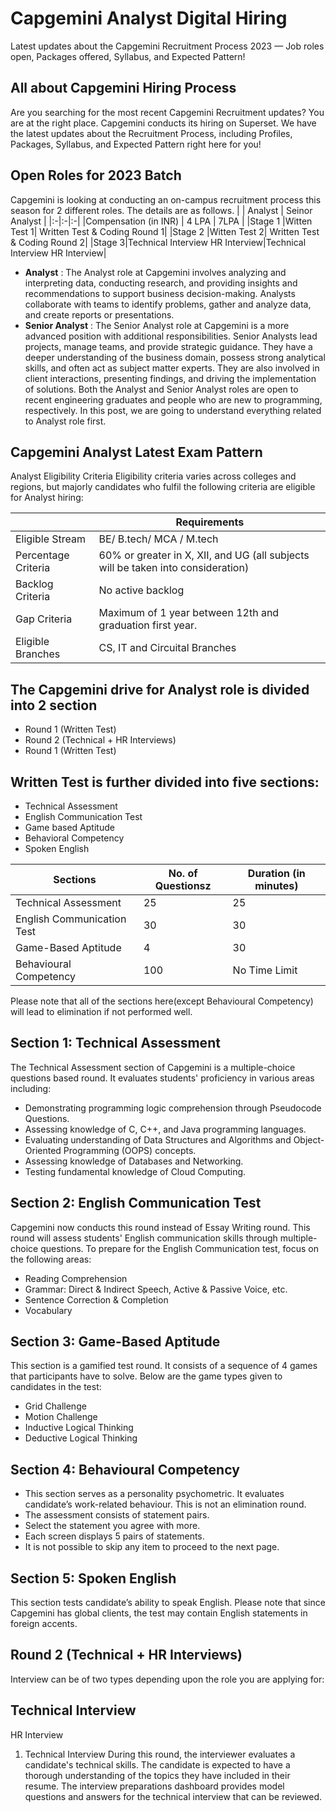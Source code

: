 # Capgemini Analyst Digital Hiring
Latest updates about the Capgemini Recruitment Process 2023 — Job roles open, Packages offered, Syllabus, and Expected Pattern!

## All about Capgemini Hiring Process 
Are you searching for the most recent Capgemini Recruitment updates? You are at the right place. Capgemini conducts its hiring on Superset. We have the latest updates about the Recruitment Process, including Profiles, Packages, Syllabus, and Expected Pattern right here for you!
## Open Roles for 2023 Batch
Capgemini is looking at conducting an on-campus recruitment process this season for 2 different roles. The details are as follows.
|  | Analyst | Seinor Analyst |
|:-|:-|:-|
|Compensation (in INR) | 4 LPA  | 7LPA  |
|Stage 1 |Witten Test 1| Written Test & Coding Round 1|
|Stage 2 |Witten Test 2| Written Test & Coding Round 2| 
|Stage 3|Technical Interview HR Interview|Technical Interview HR Interview|

* __Analyst__ : The Analyst role at Capgemini involves analyzing and interpreting data, conducting research, and providing insights and recommendations to support business decision-making. Analysts collaborate with teams to identify problems, gather and analyze data, and create reports or presentations.
* __Senior Analyst__ : The Senior Analyst role at Capgemini is a more advanced position with additional responsibilities. Senior Analysts lead projects, manage teams, and provide strategic guidance. They have a deeper understanding of the business domain, possess strong analytical skills, and often act as subject matter experts. They are also involved in client interactions, presenting findings, and driving the implementation of solutions.
Both the Analyst and Senior Analyst roles are open to recent engineering graduates and people who are new to programming, respectively. In this post, we are going to understand everything related to Analyst role first.

## Capgemini Analyst Latest Exam Pattern 
Analyst Eligibility Criteria
Eligibility criteria varies across colleges and regions, but majorly candidates who fulfil the following criteria are eligible for Analyst hiring:

|       | Requirements |
| ----------- | ----------- |
| Eligible Stream      | BE/ B.tech/ MCA / M.tech     |
| Percentage Criteria   | 60% or greater in X, XII, and UG (all subjects will be taken into consideration) |
|Backlog Criteria|No active backlog|
|Gap Criteria| Maximum of 1 year between 12th and graduation first year.|
|Eligible Branches| CS, IT and Circuital Branches|

## The Capgemini drive for Analyst role is divided into 2 section
* Round 1 (Written Test)
* Round 2 (Technical + HR Interviews)
* Round 1 (Written Test)
## Written Test is further divided into five sections:
* Technical Assessment
* English Communication Test
* Game based Aptitude
* Behavioral Competency
* Spoken English



|Sections|	No. of Questionsz	|Duration (in minutes)|
| ----------- | ----------- | ----------- |
|Technical Assessment|25|25|
|English Communication Test|30|30|
|Game-Based Aptitude|4|30|
|Behavioural Competency|100|No Time Limit|

Please note that all of the sections here(except Behavioural Competency) will lead to elimination if not performed well.
## Section 1: Technical Assessment
The Technical Assessment section of Capgemini is a multiple-choice questions based round. It evaluates students' proficiency in various areas including:
* Demonstrating programming logic comprehension through Pseudocode Questions.
* Assessing knowledge of C, C++, and Java programming languages.
* Evaluating understanding of Data Structures and Algorithms and Object-Oriented Programming (OOPS) concepts.
* Assessing knowledge of Databases and Networking.
* Testing fundamental knowledge of Cloud Computing.
## Section 2: English Communication Test
Capgemini now conducts this round instead of Essay Writing round. This round will assess students' English communication skills through multiple-choice questions. To prepare for the English Communication test, focus on the following areas:
* Reading Comprehension
* Grammar: Direct & Indirect Speech, Active & Passive Voice, etc.
* Sentence Correction & Completion
* Vocabulary
## Section 3: Game-Based Aptitude
This section is a gamified test round. It consists of a sequence of 4 games that participants have to solve. Below are the game types given to candidates in the test:
* Grid Challenge
* Motion Challenge
* Inductive Logical Thinking
* Deductive Logical Thinking
## Section 4: Behavioural Competency
* This section serves as a personality psychometric. It evaluates candidate’s work-related behaviour. This is not an elimination round.
* The assessment consists of statement pairs.
* Select the statement you agree with more.
* Each screen displays 5 pairs of statements.
* It is not possible to skip any item to proceed to the next page.
## Section 5: Spoken English
This section tests candidate’s ability to speak English. Please note that since Capgemini has global clients, the test may contain English statements in foreign accents.
## Round 2 (Technical + HR Interviews)
Interview can be of two types depending upon the role you are applying for:
## Technical Interview
HR Interview
1. Technical Interview
During this round, the interviewer evaluates a candidate's technical skills. The candidate is expected to have a thorough understanding of the topics they have included in their resume. The interview preparations dashboard provides model questions and answers for the technical interview that can be reviewed.



